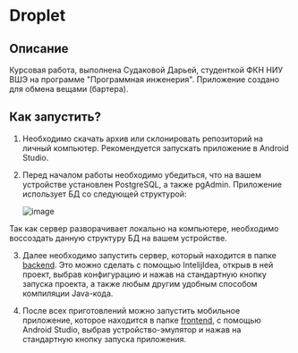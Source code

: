 # Droplet
## Описание
Курсовая работа, выполнена Судаковой Дарьей, студенткой ФКН НИУ ВШЭ на программе "Программная инженерия". Приложение создано для обмена вещами (бартера).
## Как запустить?
1. Необходимо скачать архив или склонировать репозиторий на личный компьютер. Рекомендуется запускать приложение в Android Studio. 
2. Перед началом работы необходимо убедиться, что на вашем устройстве установлен PostgreSQL, а также pgAdmin. Приложение использует БД со следующей структурой:

   ![image](https://github.com/daryasan/DropletBarterApp/assets/72216853/818c6958-eda7-4ce5-abfd-ad53f1b9cbef)

Так как сервер разворачивает локально на компьютере, необходимо воссоздать данную структуру БД на вашем устройстве.

3. Далее необходимо запустить сервер, который находится в папке [backend](backend). Это можно сделать с помощью IntelijIdea, открыв в ней проект, выбрав конфигурацию и нажав на стандартную кнопку запуска проекта, а также любым другим удобным способом компиляции Java-кода.
   
4. После всех приготовлений можно запустить мобильное приложение, которое находится в папке [frontend](frontend), с помощью Android Studio, выбрав устройство-эмулятор и нажав на стандартную кнопку запуска приложения.
